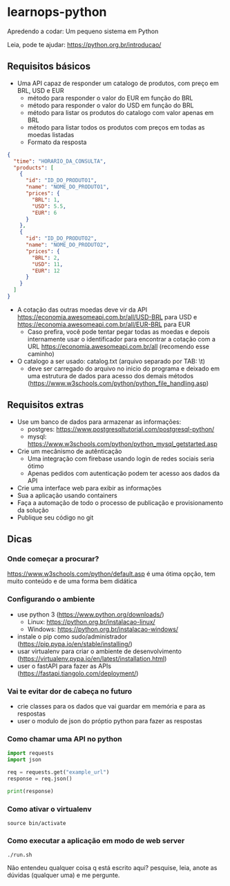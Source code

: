 # learnops-python

Apredendo a codar: Um pequeno sistema em Python

Leia, pode te ajudar: https://python.org.br/introducao/

## Requisitos básicos

- Uma API capaz de responder um catalogo de produtos, com preço em BRL, USD e EUR
  - método para responder o valor do EUR em função do BRL
  - método para responder o valor do USD em função do BRL
  - método para listar os produtos do catalogo com valor apenas em BRL
  - método para listar todos os produtos com preços em todas as moedas listadas
  - Formato da resposta

```json
{
  "time": "HORARIO_DA_CONSULTA",
  "products": [
    {
      "id": "ID_DO_PRODUTO1",
      "name": "NOME_DO_PRODUTO1",
      "prices": {
        "BRL": 1,
        "USD": 5.5,
        "EUR": 6
      }
    },
    {
      "id": "ID_DO_PRODUTO2",
      "name": "NOME_DO_PRODUTO2",
      "prices": {
        "BRL": 2,
        "USD": 11,
        "EUR": 12
      }
    }
  ]
}
```

- A cotação das outras moedas deve vir da API https://economia.awesomeapi.com.br/all/USD-BRL para USD e https://economia.awesomeapi.com.br/all/EUR-BRL para EUR
    - Caso prefira, você pode tentar pegar todas as moedas e depois internamente usar o identificador para encontrar a cotação com a URL https://economia.awesomeapi.com.br/all (recomendo esse caminho)
- O catalogo a ser usado: catalog.txt (arquivo separado por TAB: \t)
  - deve ser carregado do arquivo no inicio do programa e deixado em uma estrutura de dados para acesso dos demais métodos (https://www.w3schools.com/python/python_file_handling.asp)

## Requisitos extras

- Use um banco de dados para armazenar as informações:
  - postgres: https://www.postgresqltutorial.com/postgresql-python/
  - mysql: https://www.w3schools.com/python/python_mysql_getstarted.asp
- Crie um mecânismo de autênticação
  - Uma integração com firebase usando login de redes sociais seria ótimo
  - Apenas pedidos com autenticação podem ter acesso aos dados da API
- Crie uma interface web para exibir as informações
- Sua a aplicação usando containers
- Faça a automação de todo o processo de publicação e provisionamento da solução
- Publique seu código no git

## Dicas

### Onde começar a procurar?
https://www.w3schools.com/python/default.asp é uma ótima opção, tem muito conteúdo e de uma forma bem didática

### Configurando o ambiente
- use python 3 (https://www.python.org/downloads/)
  - Linux: https://python.org.br/instalacao-linux/
  - Windows: https://python.org.br/instalacao-windows/
- instale o pip como sudo/administrador (https://pip.pypa.io/en/stable/installing/)
- usar virtualenv para criar o ambiente de desenvolvimento (https://virtualenv.pypa.io/en/latest/installation.html)
- user o fastAPI para fazer as APIs (https://fastapi.tiangolo.com/deployment/)
  
### Vai te evitar dor de cabeça no futuro
- crie classes para os dados que vai guardar em memória e para as respostas
- user o modulo de json do próptio python para fazer as respostas

### Como chamar uma API no python

```python
import requests
import json

req = requests.get("example_url")
response = req.json()

print(response)
```

### Como ativar o virtualenv

```shell
source bin/activate
```

### Como executar a aplicação em modo de web server

```shell
./run.sh
```

Não entendeu qualquer coisa q está escrito aqui? pesquise, leia, anote as dúvidas (qualquer uma) e me pergunte.

